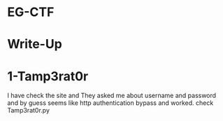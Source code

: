 # EG-CTF
# Write-Up
# 1-Tamp3rat0r
I have check the site and They asked me about username and password and by guess seems like http authentication bypass
and worked. check Tamp3rat0r.py
